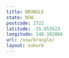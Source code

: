 ```yaml
---
title: BRUNGLE
state: NSW
postcode: 2722
latitude: -35.053523
longitude: 148.102866
url: /nsw/brungle/
layout: suburb
---
```

